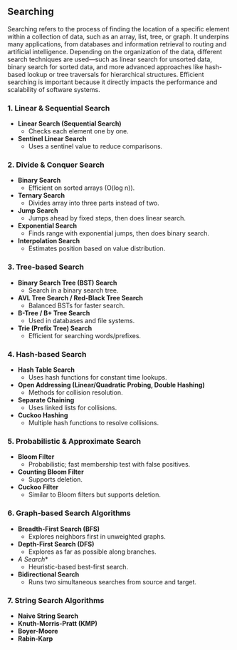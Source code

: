 ## Searching

Searching refers to the process of finding the location of a specific element within a collection of data, such as an array, list, tree, or graph. It underpins many applications, from databases and information retrieval to routing and artificial intelligence. Depending on the organization of the data, different search techniques are used—such as linear search for unsorted data, binary search for sorted data, and more advanced approaches like hash-based lookup or tree traversals for hierarchical structures. Efficient searching is important because it directly impacts the performance and scalability of software systems.

### 1. **Linear & Sequential Search**
- **Linear Search (Sequential Search)**
  - Checks each element one by one.
- **Sentinel Linear Search**
  - Uses a sentinel value to reduce comparisons.

### 2. **Divide & Conquer Search**
- **Binary Search**
  - Efficient on sorted arrays (O(log n)).
- **Ternary Search**
  - Divides array into three parts instead of two.
- **Jump Search**
  - Jumps ahead by fixed steps, then does linear search.
- **Exponential Search**
  - Finds range with exponential jumps, then does binary search.
- **Interpolation Search**
  - Estimates position based on value distribution.

### 3. **Tree-based Search**
- **Binary Search Tree (BST) Search**
  - Search in a binary search tree.
- **AVL Tree Search / Red-Black Tree Search**
  - Balanced BSTs for faster search.
- **B-Tree / B+ Tree Search**
  - Used in databases and file systems.
- **Trie (Prefix Tree) Search**
  - Efficient for searching words/prefixes.

### 4. **Hash-based Search**
- **Hash Table Search**
  - Uses hash functions for constant time lookups.
- **Open Addressing (Linear/Quadratic Probing, Double Hashing)**
  - Methods for collision resolution.
- **Separate Chaining**
  - Uses linked lists for collisions.
- **Cuckoo Hashing**
  - Multiple hash functions to resolve collisions.

### 5. **Probabilistic & Approximate Search**
- **Bloom Filter**
  - Probabilistic; fast membership test with false positives.
- **Counting Bloom Filter**
  - Supports deletion.
- **Cuckoo Filter**
  - Similar to Bloom filters but supports deletion.

### 6. **Graph-based Search Algorithms**
- **Breadth-First Search (BFS)**
  - Explores neighbors first in unweighted graphs.
- **Depth-First Search (DFS)**
  - Explores as far as possible along branches.
- **A* Search**
  - Heuristic-based best-first search.
- **Bidirectional Search**
  - Runs two simultaneous searches from source and target.

### 7. **String Search Algorithms**
- **Naive String Search**
- **Knuth-Morris-Pratt (KMP)**
- **Boyer-Moore**
- **Rabin-Karp**
